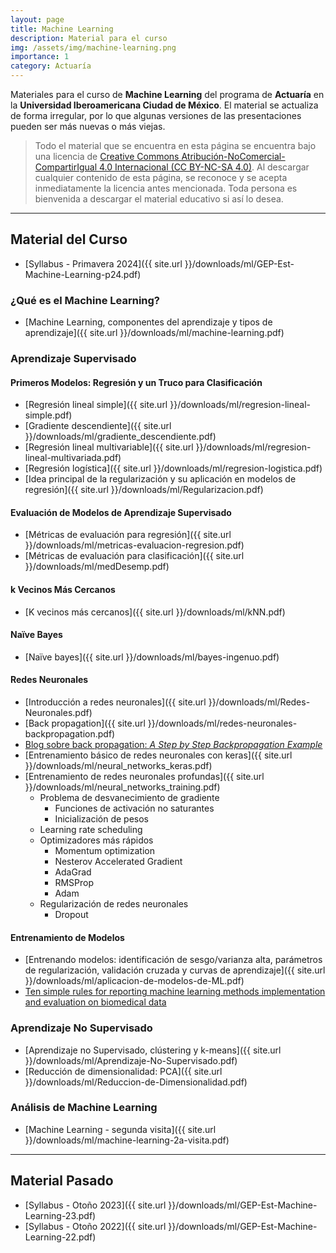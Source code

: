 ```yaml
---
layout: page
title: Machine Learning
description: Material para el curso
img: /assets/img/machine-learning.png
importance: 1
category: Actuaría
---
```


Materiales para el curso de **Machine Learning** del programa de **Actuaría** en la **Universidad Iberoamericana Ciudad de México**. El material se actualiza de forma irregular, por lo que algunas versiones de las presentaciones pueden ser más nuevas o más viejas. 

> Todo el material que se encuentra en esta página se encuentra bajo una licencia de [Creative Commons Atribución-NoComercial-CompartirIgual 4.0 Internacional (CC BY-NC-SA 4.0)](https://creativecommons.org/licenses/by-nc-sa/4.0/deed.es). Al descargar cualquier contenido de esta página, se reconoce y se acepta inmediatamente la licencia antes mencionada. Toda persona es bienvenida a descargar el material educativo si así lo desea.

---

## Material del Curso

- [Syllabus - Primavera 2024]({{ site.url }}/downloads/ml/GEP-Est-Machine-Learning-p24.pdf)

### ¿Qué es el Machine Learning?

- [Machine Learning, componentes del aprendizaje y tipos de aprendizaje]({{ site.url }}/downloads/ml/machine-learning.pdf)

### Aprendizaje Supervisado
#### Primeros Modelos: Regresión y un Truco para Clasificación
- [Regresión lineal simple]({{ site.url }}/downloads/ml/regresion-lineal-simple.pdf)
- [Gradiente descendiente]({{ site.url }}/downloads/ml/gradiente_descendiente.pdf)
- [Regresión lineal multivariable]({{ site.url }}/downloads/ml/regresion-lineal-multivariada.pdf)
- [Regresión logística]({{ site.url }}/downloads/ml/regresion-logistica.pdf)
- [Idea principal de la regularización y su aplicación en modelos de regresión]({{ site.url }}/downloads/ml/Regularizacion.pdf)

#### Evaluación de Modelos de Aprendizaje Supervisado
- [Métricas de evaluación para regresión]({{ site.url }}/downloads/ml/metricas-evaluacion-regresion.pdf)
- [Métricas de evaluación para clasificación]({{ site.url }}/downloads/ml/medDesemp.pdf)

#### k Vecinos Más Cercanos
- [K vecinos más cercanos]({{ site.url }}/downloads/ml/kNN.pdf)

#### Naïve Bayes
- [Naïve bayes]({{ site.url }}/downloads/ml/bayes-ingenuo.pdf)

#### Redes Neuronales
- [Introducción a redes neuronales]({{ site.url }}/downloads/ml/Redes-Neuronales.pdf)
- [Back propagation]({{ site.url }}/downloads/ml/redes-neuronales-backpropagation.pdf)
- [Blog sobre back propagation: *A Step by Step Backpropagation Example*](https://mattmazur.com/2015/03/17/a-step-by-step-backpropagation-example/)
- [Entrenamiento básico de redes neuronales con keras]({{ site.url }}/downloads/ml/neural_networks_keras.pdf)
- [Entrenamiento de redes neuronales profundas]({{ site.url }}/downloads/ml/neural_networks_training.pdf)
	- Problema de desvanecimiento de gradiente
		- Funciones de activación no saturantes
		- Inicialización de pesos
	- Learning rate scheduling
	- Optimizadores más rápidos
		- Momentum optimization
		- Nesterov Accelerated Gradient
		- AdaGrad
		- RMSProp
		- Adam
	- Regularización de redes neuronales
		- Dropout

#### Entrenamiento de Modelos
- [Entrenando modelos: identificación de sesgo/varianza alta, parámetros de regularización, validación cruzada y curvas de aprendizaje]({{ site.url }}/downloads/ml/aplicacion-de-modelos-de-ML.pdf)
- [Ten simple rules for reporting machine learning methods implementation and evaluation on biomedical data](https://onlinelibrary.wiley.com/doi/epdf/10.1002/ima.22674)

### Aprendizaje No Supervisado
- [Aprendizaje no Supervisado, clústering y k-means]({{ site.url }}/downloads/ml/Aprendizaje-No-Supervisado.pdf)
- [Reducción de dimensionalidad: PCA]({{ site.url }}/downloads/ml/Reduccion-de-Dimensionalidad.pdf)

### Análisis de Machine Learning
- [Machine Learning - segunda visita]({{ site.url }}/downloads/ml/machine-learning-2a-visita.pdf)

---

## Material Pasado

- [Syllabus - Otoño 2023]({{ site.url }}/downloads/ml/GEP-Est-Machine-Learning-23.pdf)
- [Syllabus - Otoño 2022]({{ site.url }}/downloads/ml/GEP-Est-Machine-Learning-22.pdf)